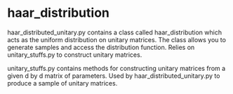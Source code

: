 # haar_distribution

haar_distributed_unitary.py contains a class called haar_distribution which acts as the uniform distribution on unitary matrices. The class allows you to generate samples and access the distribution function. Relies on unitary_stuffs.py to construct unitary matrices. 

unitary_stuffs.py contains methods for constructing unitary matrices from a given d by d matrix of parameters. Used by haar_distributed_unitary.py to produce a sample of unitary matrices. 
